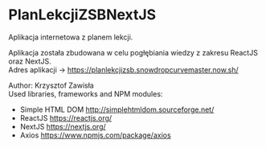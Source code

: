 # PlanLekcjiZSBNextJS
Aplikacja internetowa z planem lekcji.

Aplikacja została zbudowana w celu pogłębiania wiedzy z zakresu ReactJS oraz NextJS.  
Adres aplikacji -> https://planlekcjizsb.snowdropcurvemaster.now.sh/

Author: Krzysztof Zawisła  
Used libraries, frameworks and NPM modules:
  - Simple HTML DOM http://simplehtmldom.sourceforge.net/  
  - ReactJS https://reactjs.org/
  - NextJS https://nextjs.org/
  - Axios https://www.npmjs.com/package/axios
